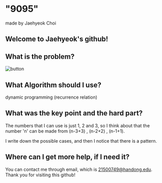 # "9095"

made by Jaehyeok Choi

## Welcome to Jaehyeok's github!

## What is the problem?

![button](https://github.com/Choi-JaeHyeok-21500749/9095/blob/main/9095_pro.JPG)

## What Algorithm should I use?

dynamic programming (recurrence relation)

## What was the key point and the hard part?
 
The numbers that I can use is just 1, 2 and 3, so I think about that the number 'n' can be made from (n-3+3) , (n-2+2) , (n-1+1). 

I write down the possible cases, and then I notice that there is a pattern.

## Where can I get more help, if I need it?

You can contact me through email, which is 21500749@handong.edu.
Thank you for visiting this github!

